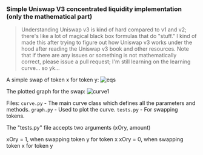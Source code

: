 ### Simple Uniswap V3 concentrated liquidity implementation (only the mathematical part)

> Understanding Uniswap v3 is kind of hard compared to v1 and v2; there's like a lot of magical black box formulas that do "stuff." I kind of made this after trying to figure out how Uniswap v3 works under the hood after 
 reading the Uniswap v3 book and other resources. Note that if there are any issues or something is not mathematically correct, please issue a pull request; I'm still learning on the learning curve... so yk...

A simple swap of token x for token y:
![eqs](https://github.com/user-attachments/assets/2c64e86b-c973-4625-acc0-cb5151530345)

The plotted graph for the swap:
![curve1](https://github.com/user-attachments/assets/ad881cfd-82e4-4c56-b5bf-e4be9bb83526)


Files:
```curve.py``` - The main curve class which defines all the parameters and methods.
```graph.py``` - Used to plot the curve.
```tests.py``` - For swapping tokens.

The "tests.py" file accepts two arguments (xOry, amount)

xOry = 1, when swapping token y for token x
xOry = 0, when swapping token x for token y
